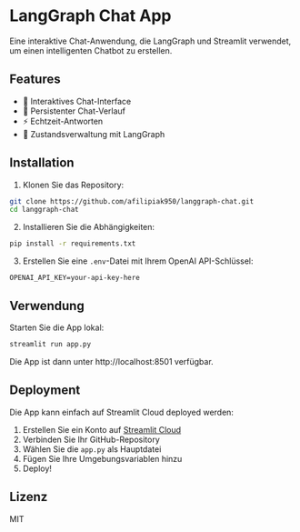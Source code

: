 # LangGraph Chat App

Eine interaktive Chat-Anwendung, die LangGraph und Streamlit verwendet, um einen intelligenten Chatbot zu erstellen.

## Features

- 🤖 Interaktives Chat-Interface
- 💬 Persistenter Chat-Verlauf
- ⚡ Echtzeit-Antworten
- 🔄 Zustandsverwaltung mit LangGraph

## Installation

1. Klonen Sie das Repository:
```bash
git clone https://github.com/afilipiak950/langgraph-chat.git
cd langgraph-chat
```

2. Installieren Sie die Abhängigkeiten:
```bash
pip install -r requirements.txt
```

3. Erstellen Sie eine `.env`-Datei mit Ihrem OpenAI API-Schlüssel:
```
OPENAI_API_KEY=your-api-key-here
```

## Verwendung

Starten Sie die App lokal:
```bash
streamlit run app.py
```

Die App ist dann unter http://localhost:8501 verfügbar.

## Deployment

Die App kann einfach auf Streamlit Cloud deployed werden:

1. Erstellen Sie ein Konto auf [Streamlit Cloud](https://streamlit.io/cloud)
2. Verbinden Sie Ihr GitHub-Repository
3. Wählen Sie die `app.py` als Hauptdatei
4. Fügen Sie Ihre Umgebungsvariablen hinzu
5. Deploy!

## Lizenz

MIT 